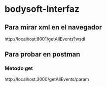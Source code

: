 # bodysoft-Interfaz

## Para mirar xml en el navegador 

http://localhost:8001/getAllEvents?wsdl

## Para probar en postman

### Metodo get
http://localhost:3000/getAllEvents/param

